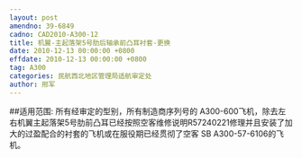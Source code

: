 ```yaml
---
layout: post
amendno: 39-6849
cadno: CAD2010-A300-12
title: 机翼-主起落架5号肋后轴承前凸耳衬套-更换
date: 2010-12-13 00:00:00 +0800
effdate: 2010-12-13 00:00:00 +0800
tag: A300
categories: 民航西北地区管理局适航审定处
author: 邢军
---
```


##适用范围:
所有经审定的型别，所有制造商序列号的 A300-600飞机，除去左右机翼主起落架5号肋前凸耳已经按照空客维修说明R57240221修理并且安装了加大的过盈配合的衬套的飞机或在服役期已经贯彻了空客 SB A300-57-6106的飞机。

